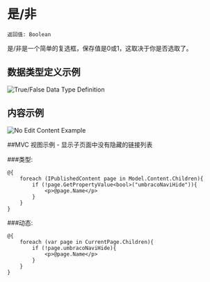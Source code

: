 # 是/非

`返回值: Boolean`

是/非是一个简单的复选框，保存值是0或1，这取决于你是否选取了。

## 数据类型定义示例

![True/False Data Type Definition](images/True-False-DataType.png)

## 内容示例 

![No Edit Content Example](images/True-False-Content.png)

##MVC 视图示例 - 显示子页面中没有隐藏的链接列表

###类型:

	@{
		foreach (IPublishedContent page in Model.Content.Children){
			if (!page.GetPropertyValue<bool>("umbracoNaviHide")){
				<p>@page.Name</p>
			}
		}	
	}

###动态: 

	@{
		foreach (var page in CurrentPage.Children){
			if (!page.umbracoNaviHide){
				<p>@page.Name</p>
			}
		}	
	}